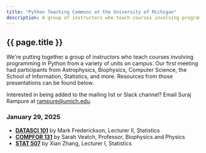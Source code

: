 ```yaml
---
title: "Python Teaching Commons at the University of Michigan"
description: A group of instructors who teach courses involving programming in Python from a variety of units on campus.
---
```


## {{ page.title }}

We're putting together a group of instructors who teach courses involving programming in Python from a variety of units on campus. Our first meeting had participants from Astrophysics, Biophysics, Computer Science, the School of Information, Statistics, and more. Resources from those presentations can be found below.

Interested in being added to the mailing list or Slack channel? Email Suraj Rampure at [rampure@umich.edu](mailto:rampure@umich.edu).

### January 29, 2025

- [**DATASCI 101**](https://drive.google.com/file/d/157DYqouM8imXOQ8I8XNcQzzvof-AmkW5/view?usp=sharing) by Mark Frederickson, Lecturer II, Statistics
- [**COMPFOR 131**](https://drive.google.com/file/d/1CnYHPYjAoTgiI80f0HCCSFDe-CrsbD-W/view?usp=sharing) by Sarah Veatch, Professor, Biophysics and Physics
- [**STAT 507**](https://drive.google.com/file/d/1xdbUTHzm4-YBdmNRy6hQiOpilw5V2Zuv/view?usp=sharing) by Xian Zhang, Lecturer I, Statistics